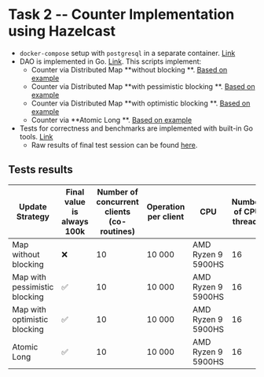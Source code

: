 # Task 2 -- Counter Implementation using Hazelcast

- `docker-compose` setup with `postgresql` in a separate
  container. [Link](../../db_environment/hazelcast/docker_compose.yaml)
- DAO is implemented in Go. [Link](../../db_experiments/hazelcast/counter.go). This scripts implement:
    - Counter via Distributed Map **without blocking
      **. [Based on example](https://docs.hazelcast.com/imdg/latest/data-structures/map#locking-maps)
    - Counter via Distributed Map **with pessimistic blocking
      **. [Based on example](https://docs.hazelcast.com/imdg/latest/data-structures/map#pessimistic-locking)
    - Counter via Distributed Map **with optimistic blocking
      **. [Based on example](https://docs.hazelcast.com/imdg/latest/data-structures/map#optimistic-locking)
    - Counter via **Atomic Long
      **. [Based on example](https://docs.hazelcast.com/hazelcast/5.1/data-structures/iatomiclong)
- Tests for correctness and benchmarks are implemented with built-in Go
  tools. [Link](../../db_experiments/hazelcast/counter_test.go)
    - Raw results of final test session can be found [here](../raw_data/hazelcast_test_without_lock_case.log).

## Tests results

| Update Strategy               | Final value is always 100k | Number of concurrent clients (co-routines) | Operation per client | CPU                | Number of CPU threads | Time of execution |
|-------------------------------|----------------------------|--------------------------------------------|----------------------|--------------------|-----------------------|-------------------|
| Map without blocking          | ❌                          | 10                                         | 10 000               | AMD Ryzen 9 5900HS | 16                    | 5,74 sec          |
| Map with pessimistic blocking | ✅                          | 10                                         | 10 000               | AMD Ryzen 9 5900HS | 16                    | TBD*              |
| Map with optimistic blocking  | ✅                          | 10                                         | 10 000               | AMD Ryzen 9 5900HS | 16                    | 26,06 sec         |
| Atomic Long                   | ✅                          | 10                                         | 10 000               | AMD Ryzen 9 5900HS | 16                    | 9,076 sec         |
